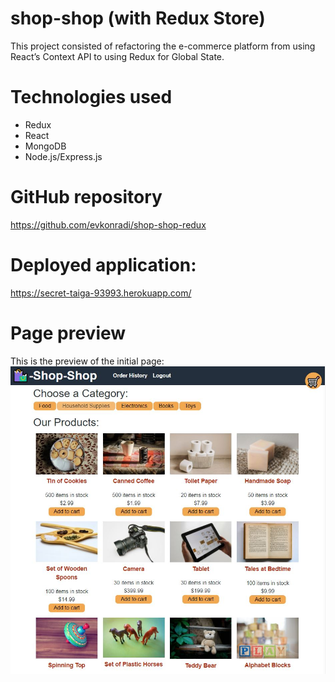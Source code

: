 # shop-shop (with Redux Store)

This project consisted of refactoring the e-commerce platform from using React’s Context API to using Redux for Global State.

# Technologies used

* Redux
* React
* MongoDB
* Node.js/Express.js 

# GitHub repository

https://github.com/evkonradi/shop-shop-redux

# Deployed application:

 https://secret-taiga-93993.herokuapp.com/

# Page preview

This is the preview of the initial page:
<img src="./PagePreview.jpg">